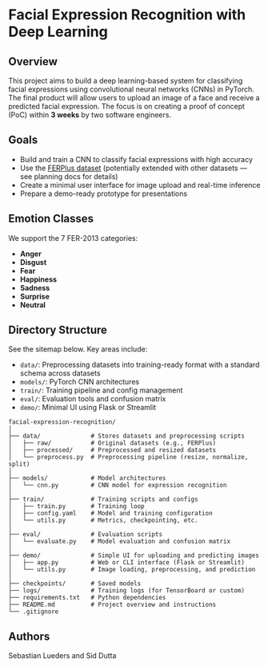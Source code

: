 # Facial Expression Recognition with Deep Learning

## Overview

This project aims to build a deep learning-based system for classifying facial expressions using convolutional neural networks (CNNs) in PyTorch. The final product will allow users to upload an image of a face and receive a predicted facial expression. The focus is on creating a proof of concept (PoC) within **3 weeks** by two software engineers.

## Goals

- Build and train a CNN to classify facial expressions with high accuracy  
- Use the [FERPlus dataset](https://github.com/microsoft/FERPlus) (potentially extended with other datasets — see planning docs for details)  
- Create a minimal user interface for image upload and real-time inference  
- Prepare a demo-ready prototype for presentations  

## Emotion Classes

We support the 7 FER-2013 categories:

- **Anger**
- **Disgust**
- **Fear**
- **Happiness**
- **Sadness**
- **Surprise**
- **Neutral**

## Directory Structure

See the sitemap below. Key areas include:

- `data/`: Preprocessing datasets into training-ready format with a standard schema across datasets  
- `models/`: PyTorch CNN architectures  
- `train/`: Training pipeline and config management  
- `eval/`: Evaluation tools and confusion matrix  
- `demo/`: Minimal UI using Flask or Streamlit  

```
facial-expression-recognition/
│
├── data/              # Stores datasets and preprocessing scripts
│   ├── raw/           # Original datasets (e.g., FERPlus)
│   ├── processed/     # Preprocessed and resized datasets
│   └── preprocess.py  # Preprocessing pipeline (resize, normalize, split)
│
├── models/            # Model architectures
│   └── cnn.py         # CNN model for expression recognition
│
├── train/             # Training scripts and configs
│   ├── train.py       # Training loop
│   ├── config.yaml    # Model and training configuration
│   └── utils.py       # Metrics, checkpointing, etc.
│
├── eval/              # Evaluation scripts
│   └── evaluate.py    # Model evaluation and confusion matrix
│
├── demo/              # Simple UI for uploading and predicting images
│   ├── app.py         # Web or CLI interface (Flask or Streamlit)
│   └── utils.py       # Image loading, preprocessing, and prediction
│
├── checkpoints/       # Saved models
├── logs/              # Training logs (for TensorBoard or custom)
├── requirements.txt   # Python dependencies
├── README.md          # Project overview and instructions
└── .gitignore
```

## Authors

Sebastian Lueders and Sid Dutta
